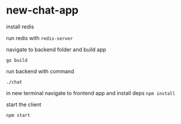 # new-chat-app

install redis

run redis with `redis-server`

navigate to backend folder and build app

`go build`

run backend with command

`./chat`


in new terminal navigate to frontend app and install deps
`npm install`

start the client

`npm start`
